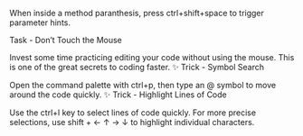 When inside a method paranthesis, press ctrl+shift+space to trigger parameter hints.



Task - Don’t Touch the Mouse

Invest some time practicing editing your code without using the mouse. This is one of the great secrets to coding faster.
✨ Trick - Symbol Search

Open the command palette with ctrl+p, then type an @ symbol to move around the code quickly.
✨ Trick - Highlight Lines of Code

Use the ctrl+l key to select lines of code quickly. For more precise selections, use shift + ← ↑ → ↓ to highlight individual characters.
